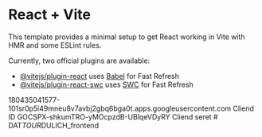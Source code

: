 # React + Vite

This template provides a minimal setup to get React working in Vite with HMR and some ESLint rules.

Currently, two official plugins are available:

- [@vitejs/plugin-react](https://github.com/vitejs/vite-plugin-react/blob/main/packages/plugin-react/README.md) uses [Babel](https://babeljs.io/) for Fast Refresh
- [@vitejs/plugin-react-swc](https://github.com/vitejs/vite-plugin-react-swc) uses [SWC](https://swc.rs/) for Fast Refresh

180435041577-101sr0p5i49mneu8v7avbj2gbq6bga0t.apps.googleusercontent.com   Cliend ID
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                                        Cliend seret
#   D A T _ T O U R _ D U L I C H _ f r o n t e n d  
 
